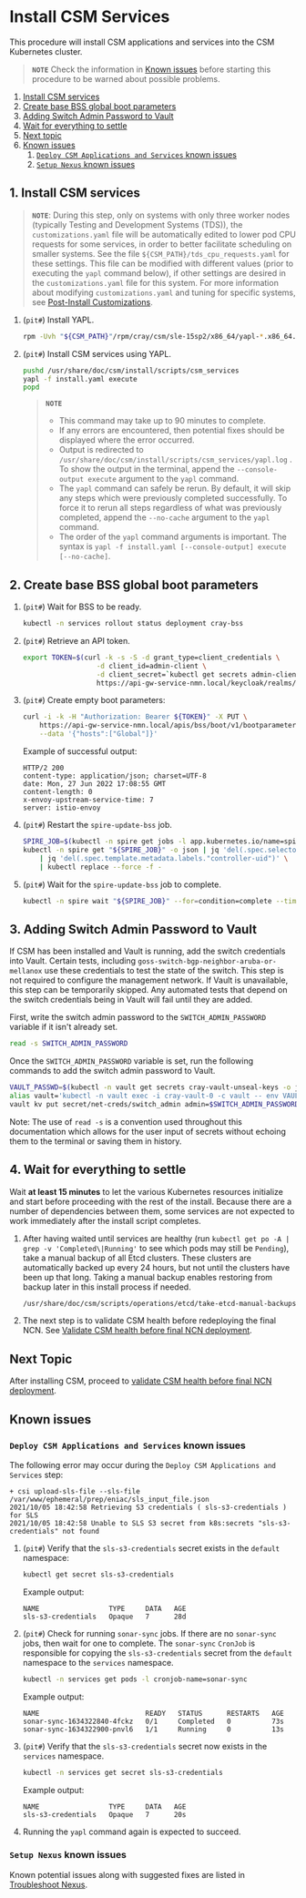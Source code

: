 # Install CSM Services

This procedure will install CSM applications and services into the CSM Kubernetes cluster.

> **`NOTE`** Check the information in [Known issues](#known-issues) before starting this procedure to be warned about possible problems.

1. [Install CSM services](#1-install-csm-services)
1. [Create base BSS global boot parameters](#2-create-base-bss-global-boot-parameters)
1. [Adding Switch Admin Password to Vault](#3-adding-switch-admin-password-to-vault)
1. [Wait for everything to settle](#4-wait-for-everything-to-settle)
1. [Next topic](#next-topic)
1. [Known issues](#known-issues)
   1. [`Deploy CSM Applications and Services` known issues](#deploy-csm-applications-and-services-known-issues)
   1. [`Setup Nexus` known issues](#setup-nexus-known-issues)

## 1. Install CSM services

> **`NOTE`**: During this step, only on systems with only three worker nodes (typically Testing and  Development Systems (TDS)), the `customizations.yaml` file will be
> automatically edited to lower pod CPU requests for some services, in order to better facilitate scheduling on smaller systems. See the file
> `${CSM_PATH}/tds_cpu_requests.yaml` for these settings. This file can be modified with different values (prior to executing the
> `yapl` command below), if other settings are desired in the `customizations.yaml` file for this system. For more information about modifying `customizations.yaml`
> and tuning for specific systems, see
> [Post-Install Customizations](../operations/CSM_product_management/Post_Install_Customizations.md).

1. (`pit#`) Install YAPL.

   ```bash
   rpm -Uvh "${CSM_PATH}"/rpm/cray/csm/sle-15sp2/x86_64/yapl-*.x86_64.rpm
   ```

1. (`pit#`) Install CSM services using YAPL.

   ```bash
   pushd /usr/share/doc/csm/install/scripts/csm_services
   yapl -f install.yaml execute
   popd
   ```

   > **`NOTE`**
   >
   > * This command may take up to 90 minutes to complete.
   > * If any errors are encountered, then potential fixes should be displayed where the error occurred.
   > * Output is redirected to `/usr/share/doc/csm/install/scripts/csm_services/yapl.log` . To show the output in the terminal, append
   >   the `--console-output execute` argument to the `yapl` command.
   > * The `yapl` command can safely be rerun. By default, it will skip any steps which were previously completed successfully. To force it to
   >   rerun all steps regardless of what was previously completed, append the `--no-cache` argument to the `yapl` command.
   > * The order of the `yapl` command arguments is important. The syntax is `yapl -f install.yaml [--console-output] execute [--no-cache]`.

## 2. Create base BSS global boot parameters

1. (`pit#`) Wait for BSS to be ready.

   ```bash
   kubectl -n services rollout status deployment cray-bss
   ```

1. (`pit#`) Retrieve an API token.

   ```bash
   export TOKEN=$(curl -k -s -S -d grant_type=client_credentials \
                     -d client_id=admin-client \
                     -d client_secret=`kubectl get secrets admin-client-auth -o jsonpath='{.data.client-secret}' | base64 -d` \
                     https://api-gw-service-nmn.local/keycloak/realms/shasta/protocol/openid-connect/token | jq -r '.access_token')
   ```

1. (`pit#`) Create empty boot parameters:

   ```bash
   curl -i -k -H "Authorization: Bearer ${TOKEN}" -X PUT \
       https://api-gw-service-nmn.local/apis/bss/boot/v1/bootparameters \
       --data '{"hosts":["Global"]}'
   ```

   Example of successful output:

   ```text
   HTTP/2 200
   content-type: application/json; charset=UTF-8
   date: Mon, 27 Jun 2022 17:08:55 GMT
   content-length: 0
   x-envoy-upstream-service-time: 7
   server: istio-envoy
   ```

1. (`pit#`) Restart the `spire-update-bss` job.

   ```bash
   SPIRE_JOB=$(kubectl -n spire get jobs -l app.kubernetes.io/name=spire-update-bss -o name)
   kubectl -n spire get "${SPIRE_JOB}" -o json | jq 'del(.spec.selector)' \
       | jq 'del(.spec.template.metadata.labels."controller-uid")' \
       | kubectl replace --force -f -
   ```

1. (`pit#`) Wait for the `spire-update-bss` job to complete.

   ```bash
   kubectl -n spire wait "${SPIRE_JOB}" --for=condition=complete --timeout=5m
   ```

## 3.  Adding Switch Admin Password to Vault

<!-- markdownlint-disable-next-line MD013 MD026 -->
If CSM has been installed and Vault is running, add the switch credentials into Vault. Certain tests, including `goss-switch-bgp-neighbor-aruba-or-mellanox` use these credentials to test the state of the switch. This step is not required to configure the management network. If Vault is unavailable, this step can be temporarily skipped. Any automated tests that depend on the switch credentials being in Vault will fail until they are added.

First, write the switch admin password to the `SWITCH_ADMIN_PASSWORD` variable if it isn't already set.

```bash
read -s SWITCH_ADMIN_PASSWORD
```

Once the `SWITCH_ADMIN_PASSWORD` variable is set, run the following commands to add the switch admin password to Vault.

```bash
VAULT_PASSWD=$(kubectl -n vault get secrets cray-vault-unseal-keys -o json | jq -r '.data["vault-root"]' |  base64 -d)
alias vault='kubectl -n vault exec -i cray-vault-0 -c vault -- env VAULT_TOKEN="$VAULT_PASSWD" VAULT_ADDR=http://127.0.0.1:8200 VAULT_FORMAT=json vault'
vault kv put secret/net-creds/switch_admin admin=$SWITCH_ADMIN_PASSWORD
```

Note: The use of `read -s` is a convention used throughout this documentation which allows for the user input of secrets without echoing them to the terminal or saving them in history.

## 4. Wait for everything to settle

Wait **at least 15 minutes** to let the various Kubernetes resources initialize and start before proceeding with the rest of the install.
Because there are a number of dependencies between them, some services are not expected to work immediately after the install script completes.

1. After having waited until services are healthy (run `kubectl get po -A | grep -v 'Completed\|Running'` to see which pods may still be `Pending`), take a manual backup of all Etcd clusters.
These clusters are automatically backed up every 24 hours, but not until the clusters have been up that long.
Taking a manual backup enables restoring from backup later in this install process if needed.

   ```bash
   /usr/share/doc/csm/scripts/operations/etcd/take-etcd-manual-backups.sh post_install
   ```

1. The next step is to validate CSM health before redeploying the final NCN. See [Validate CSM health before final NCN deployment](./README.md#3-validate-csm-health-before-final-ncn-deployment).

## Next Topic

After installing CSM, proceed to [validate CSM health before final NCN deployment](./README.md#3-validate-csm-health-before-final-ncn-deployment).

## Known issues

### `Deploy CSM Applications and Services` known issues

The following error may occur during the `Deploy CSM Applications and Services` step:

```text
+ csi upload-sls-file --sls-file /var/www/ephemeral/prep/eniac/sls_input_file.json
2021/10/05 18:42:58 Retrieving S3 credentials ( sls-s3-credentials ) for SLS
2021/10/05 18:42:58 Unable to SLS S3 secret from k8s:secrets "sls-s3-credentials" not found
```

1. (`pit#`) Verify that the `sls-s3-credentials` secret exists in the `default` namespace:

   ```bash
   kubectl get secret sls-s3-credentials
   ```

   Example output:

   ```text
   NAME                 TYPE     DATA   AGE
   sls-s3-credentials   Opaque   7      28d
   ```

1. (`pit#`) Check for running `sonar-sync` jobs. If there are no `sonar-sync` jobs, then wait for one to complete. The `sonar-sync` `CronJob` is responsible
   for copying the `sls-s3-credentials` secret from the `default` namespace to the `services` namespace.

   ```bash
   kubectl -n services get pods -l cronjob-name=sonar-sync
   ```

   Example output:

   ```text
   NAME                          READY   STATUS      RESTARTS   AGE
   sonar-sync-1634322840-4fckz   0/1     Completed   0          73s
   sonar-sync-1634322900-pnvl6   1/1     Running     0          13s
   ```

1. (`pit#`) Verify that the `sls-s3-credentials` secret now exists in the `services` namespace.

   ```bash
   kubectl -n services get secret sls-s3-credentials
   ```

   Example output:

   ```text
   NAME                 TYPE     DATA   AGE
   sls-s3-credentials   Opaque   7      20s
   ```

1. Running the `yapl` command again is expected to succeed.

### `Setup Nexus` known issues

Known potential issues along with suggested fixes are listed in [Troubleshoot Nexus](../operations/package_repository_management/Troubleshoot_Nexus.md).
